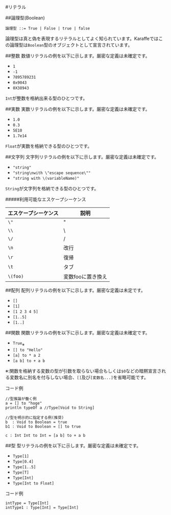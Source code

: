 #リテラル

##論理型(Boolean)
```
論理型 ::= True | False | true | false
```
論理型は真と偽を表現するリテラルとしてよく知られています。Karaffeではこの論理型は`Boolean`型のオブジェクトとして宣言されています。

##整数
数値リテラルの例を以下に示します。厳密な定義は未確定です。  

 * `1`
 * `-1`
 * `7895789231`
 * `0x9043`
 * `0X38943`

`Int`が整数を格納出来る型のひとつです。
 
##実数
実数リテラルの例を以下に示します。厳密な定義は未確定です。  

 * `1.0`
 * `0.3`
 * `5E10`
 * `1.7e14`

`Float`が実数を格納できる型のひとつです。

##文字列
文字列リテラルの例を以下に示します。厳密な定義は未確定です。  

 * `"string"`
 * `"string\nwith \"escape sequence\""`
 * `"string with \(variableName)"`

 `String`が文字列を格納できる型のひとつです。

#####利用可能なエスケープシーケンス

| エスケープシーケンス | 説明 |
|---|---|
| `\"` | "
| `\\` | \
| `\/` | /
| `\n` | 改行
| `\r` | 復帰
| `\t` | タブ
| `\(foo)` | 変数fooに置き換え

##配列
配列リテラルの例を以下に示します。厳密な定義は未定です。

* `[]`
* `[1]`
* `[1 2 3 4 5]`
* `[1..5]`
* `[1..]`

##関数
関数リテラルの例を以下に示します。厳密な定義は未確定です。  

* `True`<sub>※</sub>
* `[] to "Hello"`
* `[a] to * a 2`
* `[a b] to + a b`

※:関数を格納する変数の型が引数を取らない場合もしくは`$0`などの暗黙宣言される変数名に別名を付与しない場合、`[]`及び`[変数名...]`を省略可能です。  

コード例
```
//型推論が働く例
a = [] to "hoge"
println typeOf a //Type[Void to String]

//型を明示的に指定する例(推奨)
b  : Void to Boolean = true
b1 : Void to Boolean = [] to true

c : Int Int to Int = [a b] to + a b
```

##型
型リテラルの例を以下に示します。厳密な定義は未確定です。  

* `Type[1]`
* `Type[0.4]`
* `Type[1..5]`
* `Type[T]`
* `Type[Int]`
* `Type[Int to Float]`

コード例
```
intType = Type[Int]
intType1 : Type[Int] = Type[Int]

```